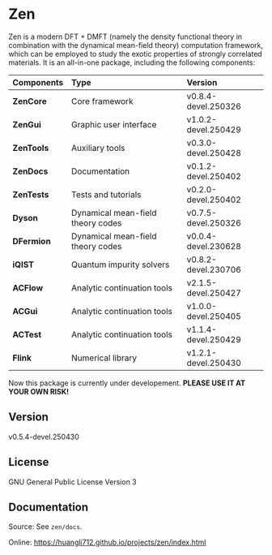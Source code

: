 # Zen

Zen is a modern DFT + DMFT (namely the density functional theory in combination with the dynamical mean-field theory) computation framework, which can be employed to study the exotic properties of strongly correlated materials. It is an all-in-one package, including the following components:

| Components | Type | Version |
| :--------- | :--- | :-------|
| **ZenCore**  | Core framework                    | v0.8.4-devel.250326 |
| **ZenGui**   | Graphic user interface            | v1.0.2-devel.250429 |
| **ZenTools** | Auxiliary tools                   | v0.3.0-devel.250428 |
| **ZenDocs**  | Documentation                     | v0.1.2-devel.250402 |
| **ZenTests** | Tests and tutorials               | v0.2.0-devel.250402 |
| **Dyson**    | Dynamical mean-field theory codes | v0.7.5-devel.250326 |
| **DFermion** | Dynamical mean-field theory codes | v0.0.4-devel.230628 |
| **iQIST**    | Quantum impurity solvers          | v0.8.2-devel.230706 |
| **ACFlow**   | Analytic continuation tools       | v2.1.5-devel.250427 |
| **ACGui**    | Analytic continuation tools       | v1.0.0-devel.250405 |
| **ACTest**   | Analytic continuation tools       | v1.1.4-devel.250429 |
| **Flink**    | Numerical library                 | v1.2.1-devel.250430 |

Now this package is currently under developement. **PLEASE USE IT AT YOUR OWN RISK!**

## Version

v0.5.4-devel.250430

## License

GNU General Public License Version 3

## Documentation

Source: See `zen/docs`.

Online: https://huangli712.github.io/projects/zen/index.html
